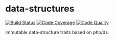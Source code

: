 # data-structures

[![Build Status](https://scrutinizer-ci.com/g/daikon-cqrs/data-structures/badges/build.png?b=master)](https://scrutinizer-ci.com/g/daikon-cqrs/data-structures/build-status/master)
[![Code Coverage](https://scrutinizer-ci.com/g/daikon-cqrs/data-structures/badges/coverage.png?b=master)](https://scrutinizer-ci.com/g/daikon-cqrs/data-structures/?branch=master)
[![Code Quality](https://scrutinizer-ci.com/g/daikon-cqrs/data-structures/badges/quality-score.png?b=master)](https://scrutinizer-ci.com/g/daikon-cqrs/data-structures/?branch=master)

Immutable data-structure traits based on php/ds.
